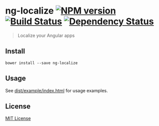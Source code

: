 # ng-localize [![NPM version][npm-image]][npm-url] [![Build Status][travis-image]][travis-url] [![Dependency Status][depstat-image]][depstat-url]

> Localize your Angular apps

## Install
```
bower install --save ng-localize
```

## Usage
See [dist/example/index.html](https://github.com/philipvonbargen/ng-localize/blob/master/dist/example/index.html#L15) for usage examples.

## License
[MIT License](http://en.wikipedia.org/wiki/MIT_License)

[npm-url]: https://npmjs.org/package/ng-localize
[npm-image]: https://badge.fury.io/js/ng-localize.svg

[travis-url]: http://travis-ci.org/philipvonbargen/ng-localize
[travis-image]: https://secure.travis-ci.org/philipvonbargen/ng-localize.svg?branch=master

[depstat-url]: https://david-dm.org/philipvonbargen/ng-localize
[depstat-image]: https://david-dm.org/philipvonbargen/ng-localize.svg